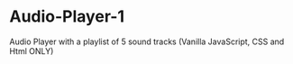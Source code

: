 # Audio-Player-1
Audio Player with a playlist of 5 sound tracks (Vanilla JavaScript, CSS and Html ONLY)
